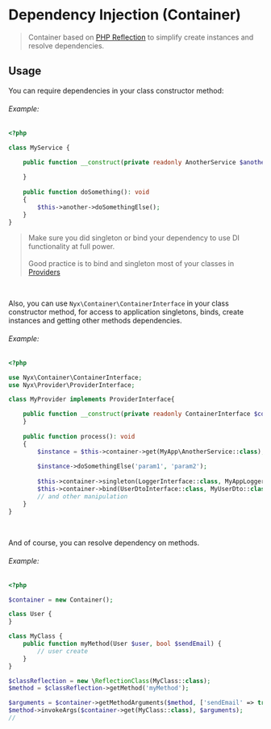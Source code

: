 # Dependency Injection (Container)

> Container based on [PHP Reflection](https://www.php.net/manual/en/book.reflection.php) to simplify create instances and resolve dependencies.

## Usage

You can require dependencies in your class constructor method:

###### Example:

```php
<?php

class MyService {

    public function __construct(private readonly AnotherService $another) {
    
    }
    
    public function doSomething(): void
    {
        $this->another->doSomethingElse();
    }
}
```

> Make sure you did singleton or bind your dependency to use DI functionality at full power.
> <br><br>Good practice is to bind and singleton most of your classes in [Providers](providers.md)

<br>

Also, you can use ` Nyx\Container\ContainerInterface ` in your class constructor method, for access to application
singletons, binds, create instances and getting other methods dependencies.

###### Example:

```php
<?php

use Nyx\Container\ContainerInterface;
use Nyx\Provider\ProviderInterface;

class MyProvider implements ProviderInterface{

    public function __construct(private readonly ContainerInterface $container) {
    }
    
    public function process(): void
    {
        $instance = $this->container->get(MyApp\AnotherService::class);
        
        $instance->doSomethingElse('param1', 'param2');
        
        $this->container->singleton(LoggerInterface::class, MyAppLogger::class);
        $this->container->bind(UserDtoInterface::class, MyUserDto::class);
        // and other manipulation
    }   
}
```

<br>

And of course, you can resolve dependency on methods.

###### Example:
```php
<?php 

$container = new Container();

class User {
}

class MyClass {
    public function myMethod(User $user, bool $sendEmail) {
        // user create
    }
}

$classReflection = new \ReflectionClass(MyClass::class);
$method = $classReflection->getMethod('myMethod');

$arguments = $container->getMethodArguments($method, ['sendEmail' => true])
$method->invokeArgs($container->get(MyClass::class), $arguments);
//
```
